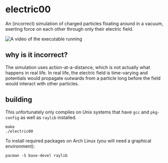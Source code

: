# electric00

An (incorrect) simulation of charged particles floating around in a vacuum,
exerting force on each other through only their electric field.

![A video of the executable running](.github/img/animation.gif)

## why is it incorrect?

The simulation uses action-at-a-distance, which is not actually what happens in
real life. In real life, the electric field is time-varying and potentials would
propagate outwards from a particle long before the field would interact with
other particles.

## building

This unfortunately only compiles on Unix systems that have `gcc` and
`pkg-config` as well as `raylib` installed.

```
make
./electric00
```

To install required packages on Arch Linux (you will need a graphical environment):
```
pacman -S base-devel raylib
```
